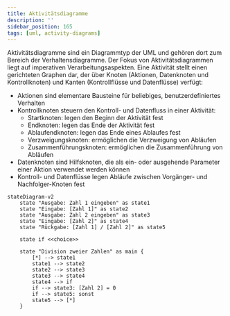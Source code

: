 ```yaml
---
title: Aktivitätsdiagramme
description: ''
sidebar_position: 165
tags: [uml, activity-diagrams]
---
```


Aktivitätsdiagramme sind ein Diagrammtyp der UML und gehören dort zum Bereich
der Verhaltensdiagramme. Der Fokus von Aktivitätsdiagrammen liegt auf
imperativen Verarbeitungsaspekten. Eine Aktivität stellt einen gerichteten
Graphen dar, der über Knoten (Aktionen, Datenknoten und Kontrollknoten) und
Kanten (Kontrollflüsse und Datenflüsse) verfügt:

- Aktionen sind elementare Bausteine für beliebiges, benutzerdefiniertes
  Verhalten
- Kontrollknoten steuern den Kontroll- und Datenfluss in einer Aktivität:
  - Startknoten: legen den Beginn der Aktivität fest
  - Endknoten: legen das Ende der Aktivität fest
  - Ablaufendknoten: legen das Ende eines Ablaufes fest
  - Verzweigungsknoten: ermöglichen die Verzweigung von Abläufen
  - Zusammenführungsknoten: ermöglichen die Zusammenführung von Abläufen
- Datenknoten sind Hilfsknoten, die als ein- oder ausgehende Parameter einer
  Aktion verwendet werden können
- Kontroll- und Datenflüsse legen Abläufe zwischen Vorgänger- und
  Nachfolger-Knoten fest

```mermaid
stateDiagram-v2
    state "Ausgabe: Zahl 1 eingeben" as state1
    state "Eingabe: [Zahl 1]" as state2
    state "Ausgabe: Zahl 2 eingeben" as state3
    state "Eingabe: [Zahl 2]" as state4
    state "Rückgabe: [Zahl 1] / [Zahl 2]" as state5

    state if <<choice>>

    state "Division zweier Zahlen" as main {
        [*] --> state1
        state1 --> state2
        state2 --> state3
        state3 --> state4
        state4 --> if
        if --> state3: [Zahl 2] = 0
        if --> state5: sonst
        state5 --> [*]
    }
```
